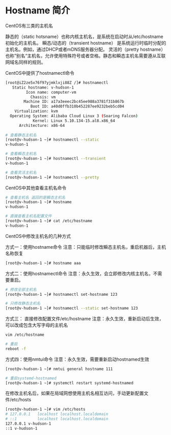# Hostname 简介

CentOS有三类的主机名

静态的（static hotsname）也称内核主机名，是系统在启动时从/etc/hostname初始化的主机名。
瞬态/动态的（transient hostname） 是系统运行时临时分配的主机名。例如，通过DHCP或者mDNS服务器分配。
灵活的（pretty hostname）也称”别名“主机名，允许使用特殊符号或者空格。静态和瞬态主机名需要遵从互联网域名同样的规则。


CentOS中提供了hostnamectl命令

```Bash
[root@iZ2ze5x76f97yjmklxji88Z /]# hostnamectl
   Static hostname: v-hudson-1
         Icon name: computer-vm
           Chassis: vm
        Machine ID: a17a3eeec2bc45ee988a3781f31b867b
           Boot ID: a40d0ffb310b452287ee9232beb5cd04
    Virtualization: kvm
  Operating System: Alibaba Cloud Linux 3 (Soaring Falcon)
            Kernel: Linux 5.10.134-15.al8.x86_64
      Architecture: x86-64
     
# 查看静态主机名 
[root@v-hudson-1 ~]# hostnamectl --static
v-hudson-1

# 查看瞬态主机名
[root@v-hudson-1 ~]# hostnamectl --transient
v-hudson-1

# 查看灵活主机名
[root@v-hudson-1 ~]# hostnamectl --pretty
```

CentOS中其他查看主机名命令
```Bash
# 查看主机名 返回的是瞬态主机名
[root@v-hudson-1 ~]# hostname
v-hudson-1

# 直接查看主机名配置文件
[root@v-hudson-1 ~]# cat /etc/hostname
v-hudson-1
```

CentOS中修改主机名的几种方式

方式一：使用hostname命令
注意：只能临时修改瞬态主机名，重启机器后，主机名称恢复
```Bash
[root@v-hudson-1 ~]# hostname aaa
```

方式二：使用hostnamectl命令
注意：永久生效，会立即修改内核主机名，不需要重启。
```Bash
# 修改全部主机名
[root@v-hudson-1 ~]# hostnamectl set-hostname 123

# 只修改静态主机名
[root@v-hudson-1 ~]# hostnamectl --static set-hostname 123
```

方式三： 直接修改配置文件/etc/hostname
注意：永久生效，重新启动后生效，可以改成包含大写字母的主机名

```Bash
vim /etc/hostname

# 重启
reboot -f
```

方式四：使用nmtui命令
注意：永久生效，需要重新启动hostnamed生效
```Bash
[root@v-hudson-1 ~]# nmtui general hostname 111

# 重启systemd-hostnamed
[root@v-hudson-1 ~]# systemctl restart systemd-hostnamed
```

在修改主机名后，如果在局域网想使用主机名相互访问，手动更新配置文件/etc/hosts

```Bash
[root@v-hudson-1 ~]# vim /etc/hosts
# 127.0.0.1   localhost localhost.localdomain 
# ::1         localhost localhost.localdomain 
127.0.0.1 v-hudson-1
::1 v-hudson-1
```